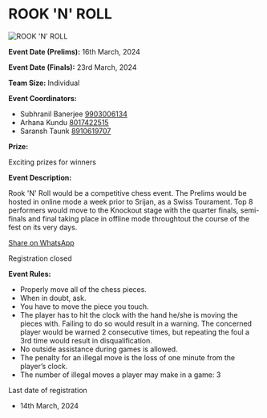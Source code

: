# ROOK 'N' ROLL

![ROOK 'N' ROLL](https://srijanju.in/images/events/RookNRoll.png)

**Event Date (Prelims):** 16th March, 2024

**Event Date (Finals):** 23rd March, 2024

**Team Size:** Individual

**Event Coordinators:**

- Subhranil Banerjee [9903006134](tel:9903006134)
- Arhana Kundu [8017422515](tel:8017422515)
- Saransh Taunk [8910619707](tel:8910619707)

**Prize:**

Exciting prizes for winners

**Event Description:**

Rook 'N' Roll would be a competitive chess event. The Prelims would be hosted in online mode a week prior to Srijan, as a Swiss Tourament. Top 8 performers would move to the Knockout stage with the quarter finals, semi-finals and final taking place in offline mode throughtout the course of the fest on its very days.

[Share on WhatsApp](https://wa.me/?text=Check%20out%20this%20event%3A%20ROOK%20%27N%27%20ROLL%0A%0A%20Rook%20%27N%27%20Roll%20would%20be%20a%20competitive%20chess%20event.%20The%20Prelims%20would%20be%20hosted%20in%20online%20mode%20a%20week%20prior%20to%20Srijan%2C%20as%20a%20Swiss%20Tourament.%20Top%208%20performers%20would%20move%20to%20the%20Knockout%20stage%20with%20the%20quarter%20finals%2C%20semi-finals%20and%20final%20taking%20place%20in%20offline%20mode%20throughtout%20the%20course%20of%20the%20fest%20on%20its%20very%20days.%0A%0AHead%20over%20to%3A%20https%3A%2F%2Fsrijanju.in%2Fevents%2Frook-n-roll%20for%20exploring%20it!)

Registration closed

**Event Rules:**

- Properly move all of the chess pieces.
- When in doubt, ask.
- You have to move the piece you touch.
- The player has to hit the clock with the hand he/she is moving the pieces with. Failing to do so would result in a warning. The concerned player would be warned 2 consecutive times, but repeating the foul a 3rd time would result in disqualification.
- No outside assistance during games is allowed.
- The penalty for an illegal move is the loss of one minute from the player’s clock.
- The number of illegal moves a player may make in a game: 3

Last date of registration

- 14th March, 2024
